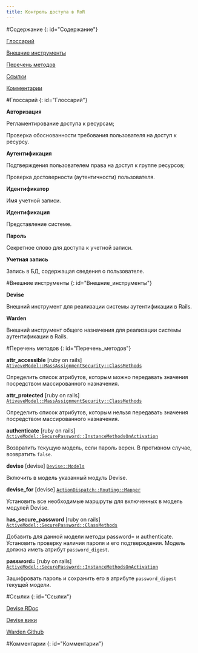 ```yaml
---
title: Контроль доступа в RoR
---
```


#Содержание
{: id="Содержание"}

[Глоссарий](#Глоссарий)

[Внешние инструменты](#Внешние_инструменты)

[Перечень методов](#Перечень_методов)

[Ссылки](#Ссылки)

[Комментарии](#Комментарии)

#Глоссарий
{: id="Глоссарий"}

**Авторизация**

Регламентирование доступа к ресурсам;

Проверка обоснованности требования пользователя на доступ к ресурсу.

**Аутентификация**

Подтверждения пользователем права на доступ к группе ресурсов;

Проверка достоверности (аутентичности) пользователя.

**Идентификатор**

Имя учетной записи.

**Идентификация**

Представление системе.

**Пароль**

Секретное слово для доступа к учетной записи.

**Учетная запись**

Запись в БД, содержащая сведения о пользователе.

#Внешние инструменты
{: id="Внешние_инструменты"}

**Devise**

Внешний инструмент для реализации системы аутентификации в Rails.

**Warden**

Внешний инструмент общего назначения для реализации системы аутентификации в Rails.

#Перечень методов
{: id="Перечень_методов"}

**attr_accessible** \[ruby on rails\] [`AtiveveModel::MassAssignmentSecurity::ClassMethods`](http://rdoc.info/gems/activemodel/ActiveModel/MassAssignmentSecurity/ClassMethods)

Определить список атрибутов, которым можно передавать значения посредством массированного назначения.

**attr_protected** \[ruby on rails\] [`AtiveveModel::MassAssignmentSecurity::ClassMethods`](http://rdoc.info/gems/activemodel/ActiveModel/MassAssignmentSecurity/ClassMethods)

Определить список атрибутов, которым нельзя передaвать значения посредством массированного назначения.

**authenticate** \[ruby on rails\] [`ActiveModel::SecurePassword::InstanceMethodsOnActivation`](http://rdoc.info/gems/activemodel/ActiveModel/SecurePassword/InstanceMethodsOnActivation)

Возвратить текущую модель, если пароль верен. В противном случае, возвратить `false`.

**devise** \[devise\] [`Devise::Models`](http://rdoc.info/gems/devise/Devise/Models)

Включить в модель указанный модуль Devise.

**devise_for** \[devise\] [`ActionDispatch::Routing::Mapper`](http://rdoc.info/gems/devise/ActionDispatch/Routing/Mapper)

Установить все необходимые маршруты для включенных в модель модулей Devise.

**has_secure_password** \[ruby on rails\] [`ActiveModel::SecurePassword::ClassMethods`](http://rdoc.info/gems/activemodel/ActiveModel/SecurePassword/ClassMethods)

Добавить для данной модели методы password= и authenticate. Установить проверку наличия пароля и его подтверждения. Модель должна иметь атрибут `password_digest`.

**password=** \[ruby on rails\] [`ActiveModel::SecurePassword::InstanceMethodsOnActivation`](http://rdoc.info/gems/activemodel/ActiveModel/SecurePassword/InstanceMethodsOnActivation)

Зашифровать пароль и сохранить его в атрибуте `password_digest` текущей модели.

#Ссылки
{: id="Ссылки"}

[Devise RDoc](http://rubydoc.info/gems/devise/frames)

[Devise вики](https://github.com/plataformatec/devise/wiki)

[Warden Github](https://github.com/hassox/warden)

#Комментарии
{: id="Комментарии"}
